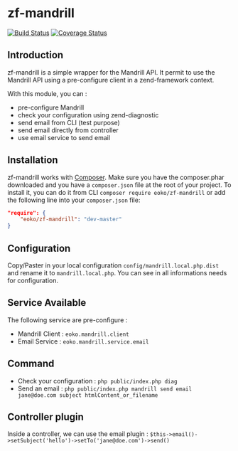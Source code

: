 # zf-mandrill

[![Build Status](https://travis-ci.org/eoko/zf-mandrill.svg?branch=master)](https://travis-ci.org/eoko/zf-mandrill)
[![Coverage Status](https://coveralls.io/repos/eoko/zf-mandrill/badge.svg)](https://coveralls.io/r/eoko/zf-mandrill)

## Introduction

zf-mandrill is a simple wrapper for the Mandrill API. It permit to use the Mandrill API using a pre-configure client in a zend-framework context.

With this module, you can :

- pre-configure Mandrill
- check your configuration using zend-diagnostic
- send email from CLI (test purpose)
- send email directly from controller
- use email service to send email

## Installation

zf-mandrill works with [Composer](http://getcomposer.org). Make sure you have the composer.phar downloaded and you have a
`composer.json` file at the root of your project. To install it, you can do it from CLI `composer require eoko/zf-mandrill` or add the following line into your `composer.json` file:

```json
"require": {
    "eoko/zf-mandrill": "dev-master"
}
```

## Configuration

Copy/Paster in your local configuration `config/mandrill.local.php.dist` and rename it to `mandrill.local.php`. You can see in all informations needs for configuration.

## Service Available

The following service are pre-configure :

- Mandrill Client : `eoko.mandrill.client`
- Email Service : `eoko.mandrill.service.email`

## Command

- Check your configuration : `php public/index.php diag`
- Send an email :  `php public/index.php mandrill send email jane@doe.com subject htmlContent_or_filename`
 
## Controller plugin

Inside a controller, we can use the email plugin : `$this->email()->setSubject('hello')->setTo('jane@doe.com')->send()`
